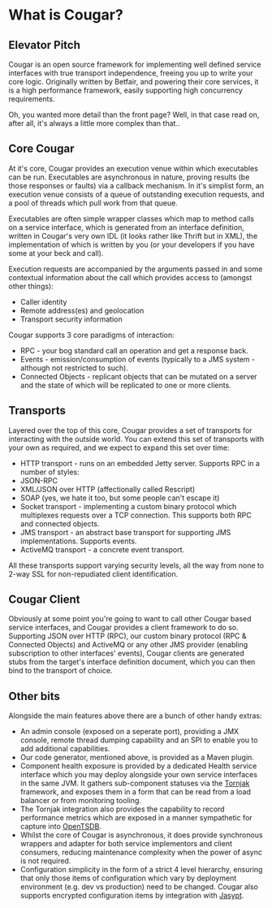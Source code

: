 ---
---
What is Cougar?
===============

Elevator Pitch
--------------

Cougar is an open source framework for implementing well defined service interfaces with true transport independence, freeing you up to write your core logic. Originally written by Betfair, and powering their core services, it is a high performance framework, easily supporting high concurrency requirements.

Oh, you wanted more detail than the front page? Well, in that case read on, after all, it's always a little more complex than that..

Core Cougar
-----------

At it's core, Cougar provides an execution venue within which executables can be run. Executables are asynchronous in nature, proving results (be those responses or faults) via a callback mechanism. In it's simplist form, an execution venue consists of a queue of outstanding execution requests, and a pool of threads which pull work from that queue.

Executables are often simple wrapper classes which map to method calls on a service interface, which is generated from an interface definition, written in Cougar's very own IDL (it looks rather like Thrift but in XML), the implementation of which is written by you (or your developers if you have some at your beck and call).

Execution requests are accompanied by the arguments passed in and some contextual information about the call which provides access to (amongst other things):

* Caller identity
* Remote address(es) and geolocation
* Transport security information

Cougar supports 3 core paradigms of interaction:

* RPC - your bog standard call an operation and get a response back.
* Events - emission/consumption of events (typically to a JMS system - although not restricted to such).
* Connected Objects - replicant objects that can be mutated on a server and the state of which will be replicated to one or more clients.

Transports
----------

Layered over the top of this core, Cougar provides a set of transports for interacting with the outside world. You can extend this set of transports with your own as required, and we expect to expand this set over time:

* HTTP transport - runs on an embedded Jetty server. Supports RPC in a number of styles:
 * JSON-RPC
 * XML/JSON over HTTP (affectionally called Rescript)
 * SOAP (yes, we hate it too, but some people can't escape it)
* Socket transport - implementing a custom binary protocol which multiplexes requests over a TCP connection. This supports both RPC and connected objects.
* JMS transport - an abstract base transport for supporting JMS implementations. Supports events.
* ActiveMQ transport - a concrete event transport.

All these transports support varying security levels, all the way from none to 2-way SSL for non-repudiated client identification.

Cougar Client
-------------

Obviously at some point you're going to want to call other Cougar based service interfaces, and Cougar provides a client framework to do so. Supporting JSON over HTTP (RPC), our custom binary protocol (RPC & Connected Objects) and ActiveMQ or any other JMS provider (enabling subscription to other interfaces' events), Cougar clients are generated stubs from the target's interface definition document, which you can then bind to the transport of choice.

Other bits
----------

Alongside the main features above there are a bunch of other handy extras:

* An admin console (exposed on a seperate port), providing a JMX console, remote thread dumping capability and an SPI to enable you to add additional capabilities.
* Our code generator, mentioned above, is provided as a Maven plugin.
* Component health exposure is provided by a dedicated Health service interface which you may deploy alongside your own service interfaces in the same JVM. It gathers sub-component statuses via the [Tornjak](http://betfair.github.io/tornjak) framework, and exposes them in a form that can be read from a load balancer or from monitoring tooling. 
* The Tornjak integration also provides the capability to record performance metrics which are exposed in a manner sympathetic for capture into [OpenTSDB](http://opentsdb.net).
* Whilst the core of Cougar is asynchronous, it does provide synchronous wrappers and adapter for both service implementors and client consumers, reducing maintenance complexity when the power of async is not required.
* Configuration simplicity in the form of a strict 4 level hierarchy, ensuring that only those items of configuration which vary by deployment environment (e.g. dev vs production) need to be changed. Cougar also supports encrypted configuration items by integration with [Jasypt](http://www.jasypt.org).
